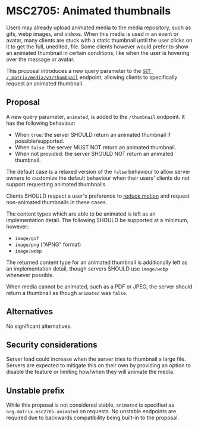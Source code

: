 # MSC2705: Animated thumbnails

Users may already upload animated media to the media repository, such as gifs, webp images, and videos.
When this media is used in an event or avatar, many clients are stuck with a static thumbnail until
the user clicks on it to get the full, unedited, file. Some clients however would prefer to show an
animated thumbnail in certain conditions, like when the user is hovering over the message or avatar.

This proposal introduces a new query parameter to the [`GET /_matrix/media/v3/thumbnail`](https://spec.matrix.org/v1.9/client-server-api/#get_matrixmediav3thumbnailservernamemediaid)
endpoint, allowing clients to specifically request an animated thumbnail.

## Proposal

A new query parameter, `animated`, is added to the `/thumbnail` endpoint. It has the following behaviour:

* When `true`: the server SHOULD return an animated thumbnail if possible/supported.
* When `false`: the server MUST NOT return an animated thumbnail.
* When not provided: the server SHOULD NOT return an animated thumbnail.

The default case is a relaxed version of the `false` behaviour to allow server owners to customize the
default behaviour when their users' clients do not support requesting animated thumbnails.

Clients SHOULD respect a user's preference to [reduce motion](https://developer.mozilla.org/en-US/docs/Web/CSS/@media/prefers-reduced-motion)
and request non-animated thumbnails in these cases.

The content types which are able to be animated is left as an implementation detail. The following
SHOULD be supported at a minimum, however:

* `image/gif`
* `image/png` ("APNG" format)
* `image/webp`

The returned content type for an animated thumbnail is additionally left as an implementation detail,
though servers SHOULD use `image/webp` whenever possible.

When media cannot be animated, such as a PDF or JPEG, the server should return a thumbnail as though
`animated` was `false`.

## Alternatives

No significant alternatives.

## Security considerations

Server load could increase when the server tries to thumbnail a large file. Servers are expected to
mitigate this on their own by providing an option to disable the feature or limiting how/when
they will animate the media.

## Unstable prefix

While this proposal is not considered stable, `animated` is specified as `org.matrix.msc2705.animated`
on requests. No unstable endpoints are required due to backwards compatibility being built-in to the
proposal.
